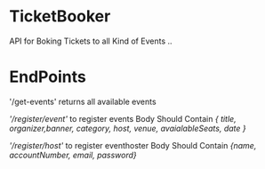 # TicketBooker
API for Boking Tickets to all Kind of Events ..

# EndPoints
'/get-events' returns all available events


*'/register/event'* to register events
Body Should Contain
*{ title, organizer,banner, category, host, venue, avaialableSeats, date }*


*'/register/host'* to register eventhoster
Body Should Contain
*{name, accountNumber, email, password}*

